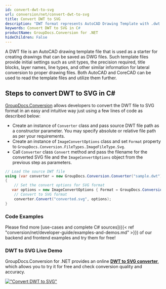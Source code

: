 ```yaml
---
id: convert-dwt-to-svg
url: conversion/net/convert-dwt-to-svg
title: Convert DWT to SVG
description: "DWT format represents AutoCAD Drawing Template with .dwt extension. Learn how to convert DWT to SVG file programmatically in C# language using GroupDocs.Conversion for .NET library."
keywords: Convert DWT to SVG in C#
productName: GroupDocs.Conversion for .NET
hideChildren: False
---
```


A DWT file is an AutoCAD drawing template file that is used as a starter for creating drawings that can be saved as DWG files. Such template files provide initial settings such as unit types, the precision required, title blocks, layer names, line types, and other similar information for lateral conversion to proper drawing files. Both AutoCAD and CoreCAD can be used to read the template files and utilize them further.

## Steps to convert DWT to SVG in C#

[GroupDocs.Conversion](https://products.groupdocs.com/conversion/net) allows developers to convert the DWT file to SVG format in an easy and intuitive way just using a few lines of code as described below:

* Create an instance of `Converter` class and pass source DWT file path as a constructor parameter. You may specify absolute or relative file path as per your requirements. 
* Create an instance of `ImageConvertOptions` class and set `Format` property to `GroupDocs.Conversion.FileTypes.ImageFileType.Svg`.
* Call `Converter` class `Convert` method and pass the filename for the converted SVG file and the `ImageConvertOptions` object from the previous step as parameters.

```csharp
// Load the source DWT file
using (var converter = new GroupDocs.Conversion.Converter("sample.dwt"))
{
    // Set the convert options for SVG format
   var options = new ImageConvertOptions { Format = GroupDocs.Conversion.FileTypes.ImageFileType.Svg };
    // Convert to SVG format
    converter.Convert("converted.svg", options);
}
```

### Code Examples

Please find more [use-cases and complete C# sources]({{< ref "conversion/net/developer-guide/examples-and-demos.md" >}}) of our backend and frontend examples and try them for free!

### DWT to SVG Live Demo

GroupDocs.Conversion for .NET provides an online [**DWT to SVG converter**](https://products.groupdocs.app/conversion/dwt-to-svg), which allows you to try it for free and check conversion quality and accuracy.

[!["Convert DWT to SVG"](conversion/net/images/convert-to-svg/convert-dwt-to-svg.png)](https://products.groupdocs.app/conversion/dwt-to-svg)